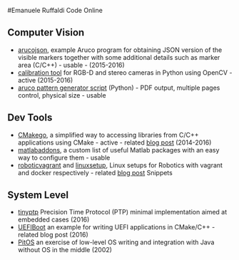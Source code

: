 
#Emanuele Ruffaldi Code Online

## Computer Vision
* [arucojson](https://github.com/eruffaldi/arucojson),  example Aruco program for obtaining JSON version of the visible markers together with some additional details such as marker area (C/C++) - usable - (2015-2016)
* [calibration tool](https://github.com/eruffaldi/stereocalib) for RGB-D and stereo cameras in Python using OpenCV - active (2015-2016)
* [aruco pattern generator script](https://gist.github.com/eruffaldi/1e95c5fef80c0feda105) (Python) - PDF output, multiple pages control, physical size - usable


## Dev Tools

* [CMakego](https://github.com/eruffaldi/cmakego), a simplified way to accessing libraries from C/C++ applications using CMake - active - related [blog post](http://teslacore.blogspot.it/2014/08/simpler-access-to-external-libraries-in.html) (2014-2016)
* [matlabaddons](https://github.com/eruffaldi/matlabaddons), a custom list of useful Matlab packages with an easy way to configure them - usable 
* [roboticvagrant](https://github.com/eruffaldi/roboticvagrant) and [linuxsetup](https://github.com/eruffaldi/linuxsetup), Linux setups for Robotics with vagrant and docker respectively - related [blog post](http://teslacore.blogspot.it/2015/01/packaging-your-robotic-vm-with-vagrant.html)
Snippets

## System Level

* [tinyptp](https://github.com/eruffaldi/tinyptp) Precision Time Protocol (PTP) minimal implementation aimed at embedded cases (2016)
* [UEFIBoot](https://github.com/eruffaldi/uefiboot) an example for writing UEFI applications in CMake/C++ - related blog post (2016)
* [PitOS](http://teslacore.blogspot.it/2016/02/starting-with-uefi-with-cmake-and.html) an exercise of low-level OS writing and integration with Java without OS in the middle (2002)

